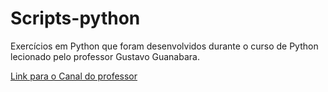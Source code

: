 # Scripts-python
 
Exercícios em Python que foram desenvolvidos durante o curso de Python lecionado pelo professor Gustavo Guanabara.

[Link para o Canal do professor](https://www.youtube.com/@CursoemVideo)
